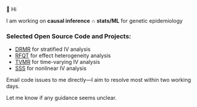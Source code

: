 👋 Hi

I am working on **causal inference** ∩ **stats/ML** for genetic epidemiology

### Selected Open Source Code and Projects:
- [DRMR](https://github.com/HDTian/DRMR) for stratified IV analysis
- [RFQT](https://github.com/HDTian/RFQT) for effect heterogeneity analysis
- [TVMR](https://github.com/HDTian/TVMR) for time-varying IV analysis
- [SSS](https://github.com/HDTian/SSS) for nonlinear IV analysis

Email code issues to me directly—I aim to resolve most within two working days.

Let me know if any guidance seems unclear.




